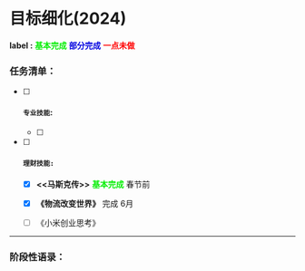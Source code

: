 #    目标细化(2024)



> 

**label :**  <font color=gree>**基本完成**</font>      <font color=origen>**部分完成**</font>      <font color=red>**一点未做**</font>



### **任务清单：**

- [ ] #### **`专业技能`:**

  - [ ]  





- [ ] #### **`理财技能:`**

  - [x] **<<马斯克传>>**     <font color=gree>**基本完成**</font>  春节前
  - [x] **《物流改变世界》** 完成  6月
  - [ ] 《小米创业思考》





------

### 阶段性语录：

> #### 



